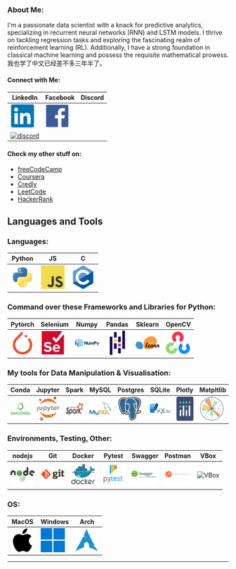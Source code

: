 ### About Me:  

I'm a passionate data scientist with a knack for predictive analytics, specializing in recurrent neural networks (RNN) and LSTM models. I thrive on tackling regression tasks and exploring the fascinating realm of reinforcement learning (RL). Additionally, I have a strong foundation in classical machine learning and possess the requisite mathematical prowess. 我也学了中文已经差不多三年半了。

#### Connect with Me:
| LinkedIn | Facebook | Discord |
|----------|----------|----------|
|  <a href='https://www.linkedin.com/in/reeyan-afzal/'><img src="https://github.com/devicons/devicon/blob/master/icons/linkedin/linkedin-original.svg" title="linkedin"  alt="linkedin" width="55" height="55"/></a> | <a href='https://www.facebook.com/reeyanafzal1999/'><img src="https://github.com/devicons/devicon/blob/master/icons/facebook/facebook-original.svg" title="facebook" alt="facebook" width="55" height="55"/></a> |
<a href='https://discord.com/users/969167942392631326/'><img src="https://www.svgrepo.com/show/353655/discord-icon.svg" title="discord" alt="discord" width="55" height="55"/></a>|

#### Check my other stuff on:

- [freeCodeCamp](https://www.freecodecamp.org/reeyan-afzal)
- [Coursera](https://www.coursera.org/learner/reeyan-afzal)
- [Credly](https://www.credly.com/users/reeyan-afzal-khan/badges)
- [LeetCode](https://leetcode.com/u/reeyan-afzal/)
- [HackerRank](https://www.hackerrank.com/profile/reeyanafzal1999)

## Languages and Tools 
<div>

### Languages:
| Python | JS | C |
|----------|----------|----------|
|  <img src="https://github.com/devicons/devicon/blob/master/icons/python/python-original.svg" title="Python"  alt="Python" width="55" height="55"/> | <img src="https://github.com/devicons/devicon/blob/master/icons/javascript/javascript-original.svg" title="JavaScript" alt="JavaScript" width="55" height="55"/> |<img src="https://github.com/devicons/devicon/blob/master/icons/c/c-original.svg" title="C"  alt="C" width="55" height="55"/> |  

### Command over these Frameworks and Libraries for Python:

| Pytorch | Selenium | Numpy | Pandas | Sklearn | OpenCV |
|----------|----------|----------|----------|----------|----------|
|  <img src="https://github.com/devicons/devicon/blob/master/icons/pytorch/pytorch-original.svg" title="Pytorch"  alt="Pytorch" width="55" height="55"/>|  <img src="https://github.com/devicons/devicon/blob/master/icons/selenium/selenium-original.svg" title="Selenium"  alt="Selenium" width="55" height="55"/>|  <img src="https://github.com/devicons/devicon/blob/master/icons/numpy/numpy-original-wordmark.svg" title="Numpy" alt="Numpy" width="55" height="55"/>|  <img src="https://github.com/devicons/devicon/blob/master/icons/pandas/pandas-original.svg" title="Pandas" alt="Pandas" width="55" height="55"/>|  <img src="https://github.com/devicons/devicon/blob/master/icons/scikitlearn/scikitlearn-original.svg" title="sklearn" alt="sklearn" width="55" height="55"/>| <img src="https://github.com/devicons/devicon/blob/master/icons/opencv/opencv-original.svg" title="mpl" alt="mpl" width="55" height="55"/>|

### My tools for Data Manipulation & Visualisation:

| Conda | Jupyter | Spark | MySQL | Postgres | SQLite | Plotly | Matpltlib |
|----------|----------|----------|----------|----------|----------|----------|----------|
|<img src="https://github.com/devicons/devicon/blob/master/icons/anaconda/anaconda-original-wordmark.svg" title="Anaconda" alt="Conda" width="55" height="55"/>|<img src="https://github.com/devicons/devicon/blob/master/icons/jupyter/jupyter-original-wordmark.svg" title="Jupiter" alt="Jupiter" width="55" height="55"/>|<img src="https://github.com/devicons/devicon/blob/master/icons/apachespark/apachespark-original-wordmark.svg" title="Spark" alt="Spark" width="55" height="55"/>|<img src="https://github.com/devicons/devicon/blob/master/icons/mysql/mysql-original-wordmark.svg" title="MySQL" alt="MySQL" width="55" height="55"/>|<img src="https://github.com/devicons/devicon/blob/master/icons/postgresql/postgresql-original.svg" title="pg" alt="pg" width="55" height="55"/>|<img src="https://github.com/devicons/devicon/blob/master/icons/sqlite/sqlite-original-wordmark.svg" title="SQLite" alt="SQLite" width="55" height="55"/>|<img src="https://github.com/devicons/devicon/blob/master/icons/plotly/plotly-original.svg" title="plotly" alt="pltly" width="55" height="55"/> | <img src="https://github.com/devicons/devicon/blob/master/icons/matplotlib/matplotlib-original.svg" title="plotly" alt="pltly" width="55" height="55"/> |

### Environments, Testing, Other:

| nodejs | Git | Docker | Pytest | Swagger | Postman | VBox |
|----------|----------|----------|----------|----------|----------|----------|
|<img src="https://github.com/devicons/devicon/blob/master/icons/nodejs/nodejs-original-wordmark.svg" title="nodejs" alt="NodeJS" width="55" height="55"/>|<img src="https://github.com/devicons/devicon/blob/master/icons/git/git-original-wordmark.svg" title="Git" alt="Git" width="55" height="55"/>|<img src="https://github.com/devicons/devicon/blob/master/icons/docker/docker-original-wordmark.svg" title="Docker" alt="Docker" width="55" height="55"/>|<img src="https://github.com/devicons/devicon/blob/master/icons/pytest/pytest-original-wordmark.svg" title="pytest" alt="pytest" width="55" height="55"/>|  <img src="https://github.com/devicons/devicon/blob/master/icons/swagger/swagger-original-wordmark.svg" title="Swagger" alt="Swagger" width="55" height="55"/>|  <img src="https://github.com/devicons/devicon/blob/master/icons/postman/postman-original-wordmark.svg" title="Postman" alt="Postman" width="55" height="55"/>|<img src="https://banner2.cleanpng.com/20190501/xvt/kisspng-computer-icons-virtualbox-portable-network-graphic-virtualbox-icon-of-line-style-available-in-svg-5cca247f73f9e3.6112721115567514874751.jpg" title="VBox" alt="VBox" width="55" height="55"/>|

### OS:

| MacOS | Windows | Arch
|----------|----------|----------|
|<img src="https://github.com/devicons/devicon/blob/master/icons/apple/apple-original.svg" title="MacOS" alt="MacOS" width="55" height="55"/> |<img src="https://github.com/devicons/devicon/blob/master/icons/windows11/windows11-original.svg" title="Windows" alt="Windows" width="55" height="55"/> |<img src="https://github.com/devicons/devicon/blob/master/icons/archlinux/archlinux-original.svg" title="Arch" alt="Arch" width="55" height="55"/>

---
